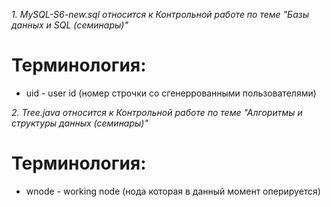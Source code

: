 *1. MySQL-S6-new.sql относится к Контрольной работе по теме "Базы данных и SQL (семинары)"*

# Терминология:

* uid - user id (номер строчки со сгенеррованными пользователями)


*2. Tree.java относится к Контрольной работе по теме "Алгоритмы и структуры данных (семинары)"*

# Терминология:

* wnode - working node (нода которая в данный момент оперируется)

